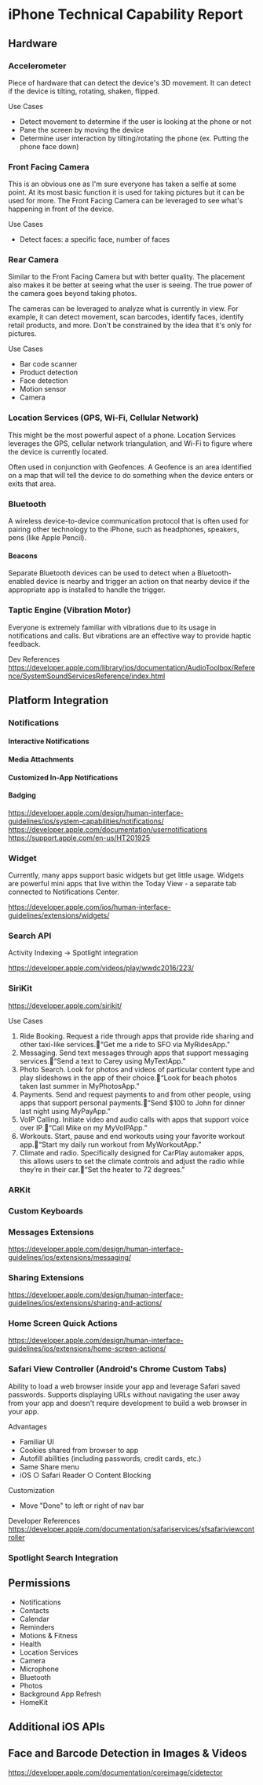 # iPhone Technical Capability Report

## Hardware

### Accelerometer
Piece of hardware that can detect the device's 3D movement. It can detect if the device is tilting, rotating, shaken, flipped. 

Use Cases
- Detect movement to determine if the user is looking at the phone or not
- Pane the screen by moving the device
- Determine user interaction by tilting/rotating the phone (ex. Putting the phone face down)


### Front Facing Camera
This is an obvious one as I'm sure everyone has taken a selfie at some point. At its most basic function it is used for taking pictures but it can be used for more. The Front Facing Camera can be leveraged to see what's happening in front of the device. 

Use Cases
- Detect faces: a specific face, number of faces

### Rear Camera
Similar to the Front Facing Camera but with better quality. The placement also makes it be better at seeing what the user is seeing. The true power of the camera goes beyond taking photos. 

The cameras can be leveraged to analyze what is currently in view. For example, it can detect movement, scan barcodes, identify faces, identify retail products, and more. Don't be constrained by the idea that it's only for pictures. 

Use Cases
- Bar code scanner
- Product detection
- Face detection
- Motion sensor
- Camera


### Location Services (GPS, Wi-Fi, Cellular Network)
This might be the most powerful aspect of a phone. Location Services leverages the GPS, cellular network triangulation, and Wi-Fi to figure where the device is currently located. 

Often used in conjunction with Geofences. A Geofence is an area identified on a map that will tell the device to do something when the device enters or exits that area. 

### Bluetooth
A wireless device-to-device communication protocol that is often used for pairing other technology to the iPhone, such as headphones, speakers, pens (like Apple Pencil).

#### Beacons
Separate Bluetooth devices can be used to detect when a Bluetooth-enabled device is nearby and trigger an action on that nearby device if the appropriate app is installed to handle the trigger.


### Taptic Engine (Vibration Motor)
Everyone is extremely familiar with vibrations due to its usage in notifications and calls. But vibrations are an effective way to provide haptic feedback.

Dev References
https://developer.apple.com/library/ios/documentation/AudioToolbox/Reference/SystemSoundServicesReference/index.html


## Platform Integration

### Notifications

#### Interactive Notifications

#### Media Attachments

#### Customized In-App Notifications


#### Badging

https://developer.apple.com/design/human-interface-guidelines/ios/system-capabilities/notifications/
https://developer.apple.com/documentation/usernotifications
https://support.apple.com/en-us/HT201925



### Widget 
Currently, many apps support basic widgets but get little usage. Widgets are powerful mini apps that live within the Today View - a separate tab connected to Notifications Center. 

https://developer.apple.com/ios/human-interface-guidelines/extensions/widgets/


### Search API
Activity Indexing -> Spotlight integration

https://developer.apple.com/videos/play/wwdc2016/223/



### SiriKit
https://developer.apple.com/sirikit/

Use Cases
1. Ride Booking. Request a ride through apps that provide ride sharing and other taxi-like services.“Get me a ride to SFO via MyRidesApp.”
2. Messaging. Send text messages through apps that support messaging services.“Send a text to Carey using MyTextApp.”
3. Photo Search. Look for photos and videos of particular content type and play slideshows in the app of their choice.“Look for beach photos taken last summer in MyPhotosApp.”
4. Payments. Send and request payments to and from other people, using apps that support personal payments.“Send $100 to John for dinner last night using MyPayApp.”
5. VoIP Calling. Initiate video and audio calls with apps that support voice over IP.“Call Mike on my MyVoIPApp.”
6. Workouts. Start, pause and end workouts using your favorite workout app.“Start my daily run workout from MyWorkoutApp.”
7. Climate and radio. Specifically designed for CarPlay automaker apps, this allows users to set the climate controls and adjust the radio while they’re in their car.“Set the heater to 72 degrees.”



### ARKit


### Custom Keyboards


### Messages Extensions
https://developer.apple.com/design/human-interface-guidelines/ios/extensions/messaging/

### Sharing Extensions
https://developer.apple.com/design/human-interface-guidelines/ios/extensions/sharing-and-actions/

### Home Screen Quick Actions
https://developer.apple.com/design/human-interface-guidelines/ios/extensions/home-screen-actions/


### Safari View Controller (Android's Chrome Custom Tabs)
Ability to load a web browser inside your app and leverage Safari saved passwords. Supports displaying URLs without navigating the user away from your app and doesn't require development to build a web browser in your app.

Advantages
- Familiar UI
- Cookies shared from browser to app
- Autofill abilities (including passwords, credit cards, etc.)
- Same Share menu
- iOS
		○ Safari Reader
		○ Content Blocking

Customization
- Move "Done" to left or right of nav bar

Developer References
https://developer.apple.com/documentation/safariservices/sfsafariviewcontroller


### Spotlight Search Integration



## Permissions
- Notifications
- Contacts
- Calendar
- Reminders
- Motions & Fitness
- Health
- Location Services
- Camera
- Microphone
- Bluetooth
- Photos
- Background App Refresh
- HomeKit



## Additional iOS APIs

## Face and Barcode Detection in Images & Videos
https://developer.apple.com/documentation/coreimage/cidetector

